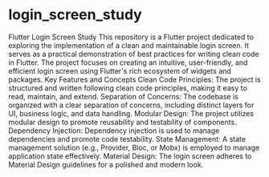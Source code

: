 # login_screen_study
 Flutter Login Screen Study This repository is a Flutter project dedicated to exploring the implementation of a clean and maintainable login screen. It serves as a practical demonstration of best practices for writing clean code in Flutter. The project focuses on creating an intuitive, user-friendly, and efficient login screen using Flutter's rich ecosystem of widgets and packages.  Key Features and Concepts Clean Code Principles: The project is structured and written following clean code principles, making it easy to read, maintain, and extend.  Separation of Concerns: The codebase is organized with a clear separation of concerns, including distinct layers for UI, business logic, and data handling.  Modular Design: The project utilizes modular design to promote reusability and testability of components.  Dependency Injection: Dependency injection is used to manage dependencies and promote code testability.  State Management: A state management solution (e.g., Provider, Bloc, or Mobx) is employed to manage application state effectively.  Material Design: The login screen adheres to Material Design guidelines for a polished and modern look.

